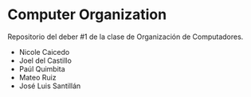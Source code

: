 # Computer Organization

Repositorio del deber #1 de la clase de Organización de Computadores.
- Nicole Caicedo
- Joel del Castillo
- Paúl Quimbita
- Mateo Ruiz
- José Luis Santillán
